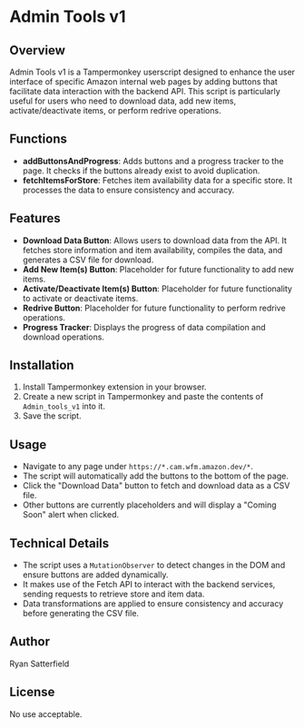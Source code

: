 # Admin Tools v1

## Overview

Admin Tools v1 is a Tampermonkey userscript designed to enhance the user interface of specific Amazon internal web pages by adding buttons that facilitate data interaction with the backend API. This script is particularly useful for users who need to download data, add new items, activate/deactivate items, or perform redrive operations.

## Functions

- **addButtonsAndProgress**: Adds buttons and a progress tracker to the page. It checks if the buttons already exist to avoid duplication.
- **fetchItemsForStore**: Fetches item availability data for a specific store. It processes the data to ensure consistency and accuracy.

## Features

- **Download Data Button**: Allows users to download data from the API. It fetches store information and item availability, compiles the data, and generates a CSV file for download.
- **Add New Item(s) Button**: Placeholder for future functionality to add new items.
- **Activate/Deactivate Item(s) Button**: Placeholder for future functionality to activate or deactivate items.
- **Redrive Button**: Placeholder for future functionality to perform redrive operations.
- **Progress Tracker**: Displays the progress of data compilation and download operations.

## Installation

1. Install Tampermonkey extension in your browser.
2. Create a new script in Tampermonkey and paste the contents of `Admin_tools_v1` into it.
3. Save the script.

## Usage

- Navigate to any page under `https://*.cam.wfm.amazon.dev/*`.
- The script will automatically add the buttons to the bottom of the page.
- Click the "Download Data" button to fetch and download data as a CSV file.
- Other buttons are currently placeholders and will display a "Coming Soon" alert when clicked.

## Technical Details

- The script uses a `MutationObserver` to detect changes in the DOM and ensure buttons are added dynamically.
- It makes use of the Fetch API to interact with the backend services, sending requests to retrieve store and item data.
- Data transformations are applied to ensure consistency and accuracy before generating the CSV file.

## Author

Ryan Satterfield

## License

No use acceptable.
